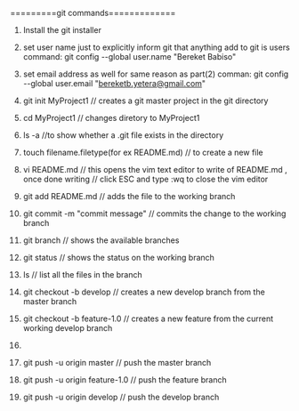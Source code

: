 =========git commands=============
1. Install the git installer
2. set user name just to explicitly inform git that anything add to git is users
   command: git config --global user.name "Bereket Babiso"
3. set email address as well for same reason as part(2)
   comman: git config --global user.email "bereketb.yetera@gmail.com"

4. git init MyProject1 // creates a git master project in the git directory
5. cd MyProject1  // changes diretory to MyProject1
6. ls -a //to show whether a .git file exists in the directory
7. touch filename.filetype(for ex README.md) // to create a new file
8. vi README.md // this opens the vim text editor to write of README.md , once done writing
    		// click ESC and type :wq to close the vim editor
9. git add  README.md // adds the file to the working branch
10. git commit -m "commit message" // commits the change to the working branch
11. git branch // shows the available branches
12. git status // shows the status on the working branch
13. ls  // list all the files in the branch
14. git checkout -b develop // creates a new develop branch from the master branch
15. git checkout -b feature-1.0 // creates a new feature from the current working develop branch
16. 
17. git push -u origin master  // push the master branch
18. git push -u origin feature-1.0 // push the feature branch
19. git push -u origin develop // push the develop branch
